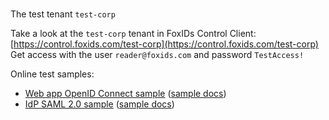 # 



The test tenant `test-corp`


Take a look at the `test-corp` tenant in FoxIDs Control Client: [https://control.foxids.com/test-corp](https://control.foxids.com/test-corp)
Get access with the user `reader@foxids.com` and password `TestAccess!`


Online test samples:  
  - [Web app OpenID Connect sample](https://aspnetcoreoidcallupsample.itfoxtec.com) ([sample docs](#aspnetcoreoidcauthcodealluppartiessample))  
  - [IdP SAML 2.0 sample](https://aspnetcoresamlidpsample.itfoxtec.com/) ([sample docs](#aspnetcoresamlidpsample))  

